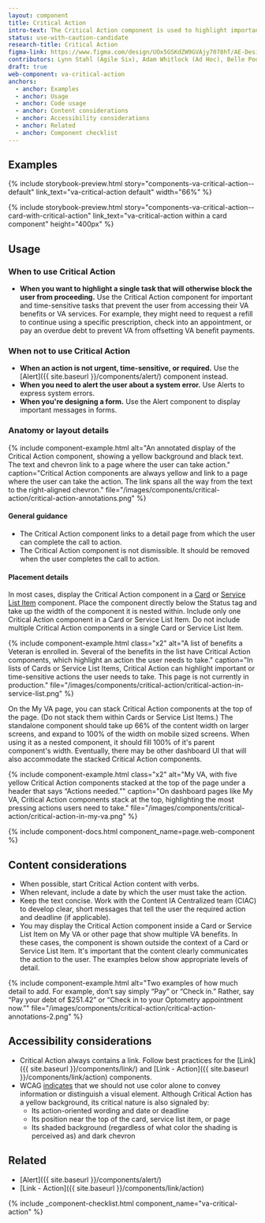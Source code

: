 ```yaml
---
layout: component
title: Critical Action
intro-text: The Critical Action component is used to highlight important and/or time-sensitive actions a user needs to take online.
status: use-with-caution-candidate
research-title: Critical Action
figma-link: https://www.figma.com/design/UOx5GSKdZW9GVAjy7078hT/AE-Design-Patterns---Critical-Action?node-id=0-1
contributors: Lynn Stahl (Agile Six), Adam Whitlock (Ad Hoc), Belle Poopongpanit (Agile Six), Christine Rose Steiffer (Agile Six), Kristen Faiferlick (Ad Hoc)
draft: true
web-component: va-critical-action
anchors:
  - anchor: Examples
  - anchor: Usage
  - anchor: Code usage
  - anchor: Content considerations
  - anchor: Accessibility considerations
  - anchor: Related
  - anchor: Component checklist
---
```



## Examples

{% include storybook-preview.html story="components-va-critical-action--default" link_text="va-critical-action default" width="66%" %}

{% include storybook-preview.html story="components-va-critical-action--card-with-critical-action" link_text="va-critical-action within a card component" height="400px" %}

## Usage

### When to use Critical Action

* **When you want to highlight a single task that will otherwise block the user from proceeding.** Use the Critical Action component for important and time-sensitive tasks that prevent the user from accessing their VA benefits or VA services. For example, they might need to request a refill to continue using a specific prescription, check into an appointment, or pay an overdue debt to prevent VA from offsetting VA benefit payments.

### When not to use Critical Action

* **When an action is not urgent, time-sensitive, or required.** Use the [Alert]({{ site.baseurl }}/components/alert/) component instead.
* **When you need to alert the user about a system error.** Use Alerts to express system errors.
* **When you're designing a form.** Use the Alert component to display important messages in forms.

### Anatomy or layout details

{% include component-example.html
  alt="An annotated display of the Critical Action component, showing a yellow background and black text. The text and chevron link to a page where the user can take action."
  caption="Critical Action components are always yellow and link to a page where the user can take the action. The link spans all the way from the text to the right-aligned chevron."
  file="/images/components/critical-action/critical-action-annotations.png" %}

#### General guidance
* The Critical Action component links to a detail page from which the user can complete the call to action.
* The Critical Action component is not dismissible. It should be removed when the user completes the call to action.

#### Placement details

In most cases, display the Critical Action component in a [Card](https://design.va.gov/components/card) or [Service List Item](https://design.va.gov/components/service-list-item) component. Place the component directly below the Status tag and take up the width of the component it is nested within. Include only one Critical Action component in a Card or Service List Item. Do not include multiple Critical Action components in a single Card or Service List Item.

{% include component-example.html
  class="x2"
  alt="A list of benefits a Veteran is enrolled in. Several of the benefits in the list have Critical Action components, which highlight an action the user needs to take."
  caption="In lists of Cards or Service List Items, Critical Action can highlight important or time-sensitive actions the user needs to take. This page is not currently in production."
  file="/images/components/critical-action/critical-action-in-service-list.png" %}

On the My VA page, you can stack Critical Action components at the top of the page. (Do not stack them within Cards or Service List Items.) The standalone component should take up 66% of the content width on larger screens, and expand to 100% of the width on mobile sized screens. When using it as a nested component, it should fill 100% of it's parent component's width. Eventually, there may be other dashboard UI that will also accommodate the stacked Critical Action components.

{% include component-example.html
  class="x2"
  alt="My VA, with five yellow Critical Action components stacked at the top of the page under a header that says “Actions needed.”"
  caption="On dashboard pages like My VA, Critical Action components stack at the top, highlighting the most pressing actions users need to take."
  file="/images/components/critical-action/critical-action-in-my-va.png" %}

{% include component-docs.html component_name=page.web-component %}

## Content considerations

* When possible, start Critical Action content with verbs.
* When relevant, include a date by which the user must take the action.
* Keep the text concise. Work with the Content IA Centralized team (CIAC) to develop clear, short messages that tell the user the required action and deadline (if applicable).
* You may display the Critical Action component inside a Card or Service List Item on My VA or other page that show multiple VA benefits. In these cases, the component is shown outside the context of a Card or Service List Item. It's important that the content clearly communicates the action to the user. The examples below show appropriate levels of detail.

{% include component-example.html
  alt="Two examples of how much detail to add. For example, don’t say simply “Pay” or “Check in.” Rather, say “Pay your debt of $251.42” or “Check in to your Optometry appointment now.”"
  file="/images/components/critical-action/critical-action-annotations-2.png" %}

## Accessibility considerations

- Critical Action always contains a link. Follow best practices for the [Link]({{ site.baseurl }}/components/link/) and [Link - Action]({{ site.baseurl }}/components/link/action) components.
- WCAG [indicates](https://www.w3.org/TR/WCAG22/#use-of-color) that we should not use color alone to convey information or distinguish a visual element. Although Critical Action has a yellow background, its critical nature is also signaled by:
  - Its action-oriented wording and date or deadline
  - Its position near the top of the card, service list item, or page
  - Its shaded background (regardless of what color the shading is perceived as) and dark chevron

## Related

* [Alert]({{ site.baseurl }}/components/alert/)
* [Link - Action]({{ site.baseurl }}/components/link/action)

{% include _component-checklist.html component_name="va-critical-action" %}
